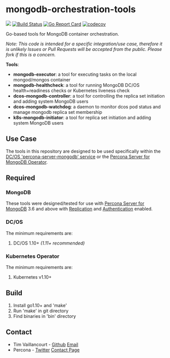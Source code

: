 # mongodb-orchestration-tools

[![](https://godoc.org/github.com/percona/mongodb-orchestration-tools?status.svg)](http://godoc.org/github.com/percona/mongodb-orchestration-tools)
[![Build Status](https://travis-ci.org/percona/mongodb-orchestration-tools.svg?branch=master)](https://travis-ci.org/percona/mongodb-orchestration-tools)
[![Go Report Card](https://goreportcard.com/badge/github.com/percona/mongodb-orchestration-tools)](https://goreportcard.com/report/github.com/percona/mongodb-orchestration-tools)
[![codecov](https://codecov.io/gh/percona/mongodb-orchestration-tools/branch/master/graph/badge.svg)](https://codecov.io/gh/percona/mongodb-orchestration-tools)

Go-based tools for MongoDB container orchestration.

*Note: This code is intended for a specific integration/use case, therefore it is unlikely Issues or Pull Requests will be accepted from the public. Please fork if this is a concern.*

**Tools**:
- **mongodb-executor**: a tool for executing tasks on the local mongod/mongos container
- **mongodb-healthcheck**: a tool for running MongoDB DC/OS health+readiness checks or Kubernetes liveness check
- **dcos-mongodb-controller**: a tool for controlling the replica set initiation and adding system MongoDB users
- **dcos-mongodb-watchdog**: a daemon to monitor dcos pod status and manage mongodb replica set membership
- **k8s-mongodb-initiator**: a tool for replica set initiation and adding system MongoDB users

## Use Case
The tools in this repository are designed to be used specifically within the [DC/OS 'percona-server-mongodb' service](https://docs.mesosphere.com/services/percona-server-mongodb/) or the [Percona Server for MongoDB Operator](https://github.com/Percona-Lab/percona-server-mongodb-operator).

## Required

### MongoDB
These tools were designed/tested for use with [Percona Server for MongoDB](https://www.percona.com/software/mongo-database/percona-server-for-mongodb) 3.6 and above with [Replication](https://docs.mongodb.com/manual/replication/) and [Authentication](https://docs.mongodb.com/manual/core/authentication/) enabled.

### DC/OS
The minimum requirements are:
1. DC/OS 1.10+ *(1.11+ recommended)*

### Kubernetes Operator
The minimum requirements are:
1. Kubernetes v1.10+

## Build
1. Install go1.10+ and 'make'
2. Run 'make' in git directory
3. Find binaries in 'bin' directory

## Contact
- Tim Vaillancourt - [Github](https://github.com/timvaillancourt) [Email](mailto:tim.vaillancourt@percona.com)
- Percona - [Twitter](https://twitter.com/Percona) [Contact Page](https://www.percona.com/about-percona/contact)
